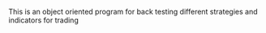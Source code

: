 This is an object oriented program for back testing different strategies and indicators for trading
